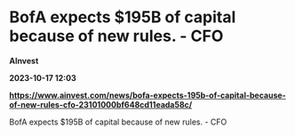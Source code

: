# BofA expects $195B of capital because of new rules. - CFO
**AInvest**

**2023-10-17 12:03**

**https://www.ainvest.com/news/bofa-expects-195b-of-capital-because-of-new-rules-cfo-23101000bf648cd11eada58c/**

BofA expects $195B of capital because of new rules. - CFO